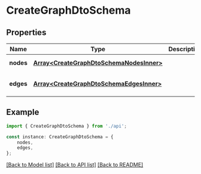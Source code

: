# CreateGraphDtoSchema


## Properties

Name | Type | Description | Notes
------------ | ------------- | ------------- | -------------
**nodes** | [**Array&lt;CreateGraphDtoSchemaNodesInner&gt;**](CreateGraphDtoSchemaNodesInner.md) |  | [default to undefined]
**edges** | [**Array&lt;CreateGraphDtoSchemaEdgesInner&gt;**](CreateGraphDtoSchemaEdgesInner.md) |  | [optional] [default to undefined]

## Example

```typescript
import { CreateGraphDtoSchema } from './api';

const instance: CreateGraphDtoSchema = {
    nodes,
    edges,
};
```

[[Back to Model list]](../README.md#documentation-for-models) [[Back to API list]](../README.md#documentation-for-api-endpoints) [[Back to README]](../README.md)
